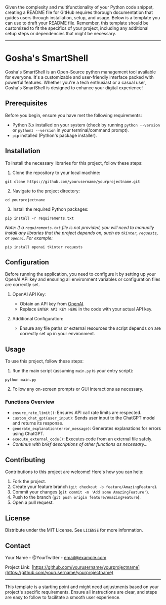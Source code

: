 Given the complexity and multifunctionality of your Python code snippet, creating a README file for GitHub requires thorough documentation that guides users through installation, setup, and usage. Below is a template you can use to draft your README file. Remember, this template should be customized to fit the specifics of your project, including any additional setup steps or dependencies that might be necessary.

---

# Gosha's SmartShell

Gosha's SmartShell is an Open-Source python management tool available for everyone. It's a customizable and user-friendly interface packed with powerful features. Whether you're a tech enthusiast or a casual user, Gosha's SmartShell is designed to enhance your digital experience!

## Prerequisites

Before you begin, ensure you have met the following requirements:
- Python 3.x installed on your system (check by running `python --version` or `python3 --version` in your terminal/command prompt).
- `pip` installed (Python's package installer).

## Installation

To install the necessary libraries for this project, follow these steps:

1. Clone the repository to your local machine:
```
git clone https://github.com/yourusername/yourprojectname.git
```
2. Navigate to the project directory:
```
cd yourprojectname
```
3. Install the required Python packages:
```
pip install -r requirements.txt
```

*Note: If a `requirements.txt` file is not provided, you will need to manually install any libraries that the project depends on, such as `tkinter`, `requests`, or `openai`. For example:*
```
pip install openai tkinter requests
```

## Configuration

Before running the application, you need to configure it by setting up your OpenAI API key and ensuring all environment variables or configuration files are correctly set.

1. OpenAI API Key:
   - Obtain an API key from [OpenAI](https://openai.com/).
   - Replace `ENTER API KEY HERE` in the code with your actual API key.

2. Additional Configuration:
   - Ensure any file paths or external resources the script depends on are correctly set up in your environment.

## Usage

To use this project, follow these steps:

1. Run the main script (assuming `main.py` is your entry script):
```
python main.py
```
2. Follow any on-screen prompts or GUI interactions as necessary.

### Functions Overview

- `ensure_rate_limit()`: Ensures API call rate limits are respected.
- `custom_chat_gpt(user_input)`: Sends user input to the ChatGPT model and returns its response.
- `generate_explanation(error_message)`: Generates explanations for errors using ChatGPT.
- `execute_external_code()`: Executes code from an external file safely.
- *Continue with brief descriptions of other functions as necessary...*

## Contributing

Contributions to this project are welcome! Here's how you can help:
1. Fork the project.
2. Create your feature branch (`git checkout -b feature/AmazingFeature`).
3. Commit your changes (`git commit -m 'Add some AmazingFeature'`).
4. Push to the branch (`git push origin feature/AmazingFeature`).
5. Open a pull request.

## License

Distribute under the MIT License. See `LICENSE` for more information.

## Contact

Your Name - @YourTwitter - email@example.com

Project Link: [https://github.com/yourusername/yourprojectname](https://github.com/yourusername/yourprojectname)

---

This template is a starting point and might need adjustments based on your project's specific requirements. Ensure all instructions are clear, and steps are easy to follow to facilitate a smooth user experience.
